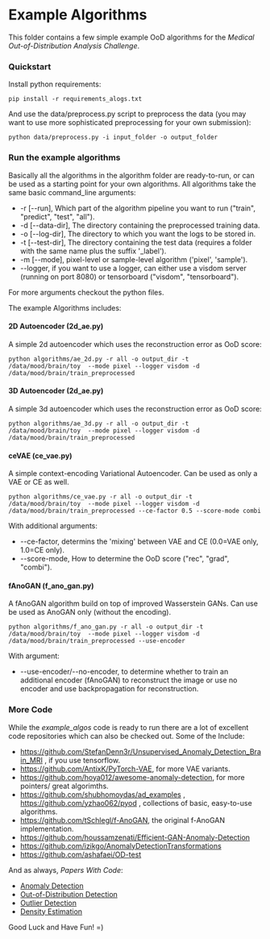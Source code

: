 # Example Algorithms

This folder contains a few simple example OoD algorithms for the _Medical Out-of-Distribution Analysis Challenge_.

### Quickstart

Install python requirements:

```
pip install -r requirements_alogs.txt
```

And use the data/preprocess.py script to preprocess the data (you may want to use more sophisticated preprocessing for your own submission):

```
python data/preprocess.py -i input_folder -o output_folder
```

### Run the example algorithms

Basically all the algorithms in the algorithm folder are ready-to-run, or can be used as a starting point for your own algorithms. All algorithms take the same basic command_line arguments:

- -r [--run], Which part of the algorithm pipeline you want to run ("train", "predict", "test", "all").
- -d [--data-dir], The directory containing the preprocessed training data.
- -o [--log-dir], The directory to which you want the logs to be stored in.
- -t [--test-dir], The directory containing the test data (requires a folder with the same name plus the suffix '\_label').
- -m [--mode], pixel-level or sample-level algorithm ('pixel', 'sample').
- --logger, if you want to use a logger, can either use a visdom server (running on port 8080) or tensorboard ("visdom", "tensorboard").

For more arguments checkout the python files.

The example Algorithms includes:

#### 2D Autoencoder (2d_ae.py)

A simple 2d autoencoder which uses the reconstruction error as OoD score:

```
python algorithms/ae_2d.py -r all -o output_dir -t /data/mood/brain/toy  --mode pixel --logger visdom -d /data/mood/brain/train_preprocessed
```

#### 3D Autoencoder (2d_ae.py)

A simple 3d autoencoder which uses the reconstruction error as OoD score:

```
python algorithms/ae_3d.py -r all -o output_dir -t /data/mood/brain/toy  --mode pixel --logger visdom -d /data/mood/brain/train_preprocessed
```

#### ceVAE (ce_vae.py)

A simple context-encoding Variational Autoencoder. Can be used as only a VAE or CE as well.

```
python algorithms/ce_vae.py -r all -o output_dir -t /data/mood/brain/toy  --mode pixel --logger visdom -d /data/mood/brain/train_preprocessed --ce-factor 0.5 --score-mode combi
```

With additional arguments:

- --ce-factor, determins the 'mixing' between VAE and CE (0.0=VAE only, 1.0=CE only).
- --score-mode, How to determine the OoD score ("rec", "grad", "combi").

#### fAnoGAN (f_ano_gan.py)

A fAnoGAN algorithm build on top of improved Wasserstein GANs. Can use be used as AnoGAN only (without the encoding).

```
python algorithms/f_ano_gan.py -r all -o output_dir -t /data/mood/brain/toy  --mode pixel --logger visdom -d /data/mood/brain/train_preprocessed --use-encoder
```

With argument:

- --use-encoder/--no-encoder, to determine whether to train an additional encoder (fAnoGAN) to reconstruct the image or use no encoder and use backpropagation for reconstruction.

### More Code

While the _example_algos_ code is ready to run there are a lot of excellent code repositories which can also be checked out. Some of the Include:

- <https://github.com/StefanDenn3r/Unsupervised_Anomaly_Detection_Brain_MRI> , if you use tensorflow.
- <https://github.com/AntixK/PyTorch-VAE>, for more VAE variants.
- <https://github.com/hoya012/awesome-anomaly-detection>, for more pointers/ great algorimths.
- <https://github.com/shubhomoydas/ad_examples> , <https://github.com/yzhao062/pyod> , collections of basic, easy-to-use algorithms.
- <https://github.com/tSchlegl/f-AnoGAN>, the original f-AnoGAN implementation.
- <https://github.com/houssamzenati/Efficient-GAN-Anomaly-Detection>
- <https://github.com/izikgo/AnomalyDetectionTransformations>
- <https://github.com/ashafaei/OD-test>

And as always, _Papers With Code_:

- [Anomaly Detection](https://paperswithcode.com/task/anomaly-detection/)
- [Out-of-Distribution Detection](https://paperswithcode.com/task/out-of-distribution-detection/)
- [Outlier Detection](https://paperswithcode.com/task/outlier-detection/)
- [Density Estimation](https://paperswithcode.com/task/density-estimation/)

Good Luck and Have Fun! =)
